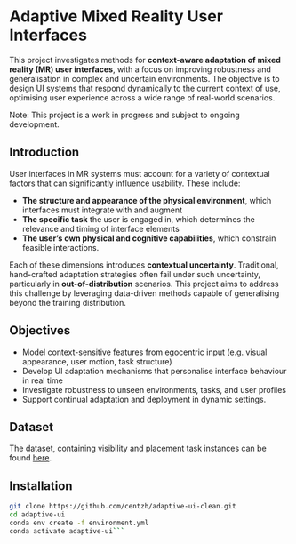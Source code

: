 # Adaptive Mixed Reality User Interfaces

This project investigates methods for **context-aware adaptation of mixed reality (MR) user interfaces**, with a focus on improving robustness and generalisation in complex and uncertain environments. The objective is to design UI systems that respond dynamically to the current context of use, optimising user experience across a wide range of real-world scenarios.

Note: This project is a work in progress and subject to ongoing development.

## Introduction

User interfaces in MR systems must account for a variety of contextual factors that can significantly influence usability. These include:

- **The structure and appearance of the physical environment**, which interfaces must integrate with and augment
- **The specific task** the user is engaged in, which determines the relevance and timing of interface elements
- **The user’s own physical and cognitive capabilities**, which constrain feasible interactions.

Each of these dimensions introduces **contextual uncertainty**. Traditional, hand-crafted adaptation strategies often fail under such uncertainty, particularly in **out-of-distribution** scenarios. This project aims to address this challenge by leveraging data-driven methods capable of generalising beyond the training distribution.

## Objectives

- Model context-sensitive features from egocentric input (e.g. visual appearance, user motion, task structure)
- Develop UI adaptation mechanisms that personalise interface behaviour in real time
- Investigate robustness to unseen environments, tasks, and user profiles
- Support continual adaptation and deployment in dynamic settings.

## Dataset

The dataset, containing visibility and placement task instances can be found [here](https://universityofcambridgecloud-my.sharepoint.com/:f:/g/personal/vz237_cam_ac_uk/Eh1sflOjWNBKnzDRQaPR9FIBiB2EX_btzbTV6EZP4WQj8w?e=JPlvKR).

## Installation

```bash
git clone https://github.com/centzh/adaptive-ui-clean.git
cd adaptive-ui
conda env create -f environment.yml
conda activate adaptive-ui```






 